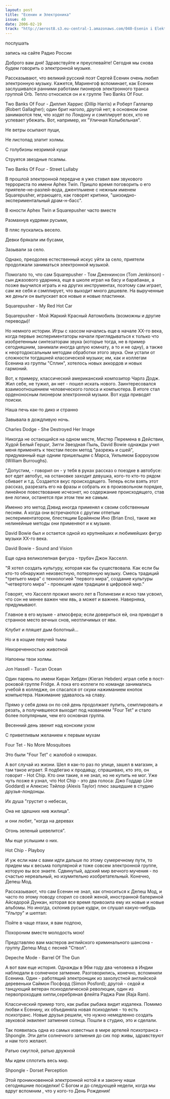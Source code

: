 ```yaml
---
layout: post
title: "Есенин и Электроника"
issue: 40
date: 2006-02-19
track: "http://aerost8.s3.eu-central-1.amazonaws.com/040-Esenin i Elektronika.mp3"
---
```


послушать

запись на сайте Радио России

Доброго вам дня! Здравствуйте и преуспевайте! Сегодня мы снова будем говорить о электронной музыке.

Рассказывают, что великий русский поэт Сергей Есенин очень любил электронную музыку. Кажется, Мариенгоф вспоминает, как Есенин заслушивался ранними работами пионеров электронного транса группой Orb. Тепло относился он и к группе Two Banks Of Four.

Two Banks Of Four - Диллип Харрис (Dillip Harris) и Роберт Галлагер (Robert Gallagher); один брит наголо, другой нет; в основном они занимаются тем, что ходят по Лондону и сэмплирует всех, кто не успевает убежать. Вот, например, их "Уличная Колыбельная".

Не ветры осыпают пущи,

Не листопад златит холмы.

С голубизны незримой кущи

Струятся звездные псалмы.

Two Banks Of Four - Street Lullaby

В прошлой электронной передаче я уже ставил вам звукового террориста по имени Aphex Twin. Пришло время поговорить о его приятеле-не-разлей-вода, джентльмене с нежным именем Squarepusher, играющего, как говорят критики, "шизоидно-экспериментальный драм-н-басс".

В юности Aphex Twin и Squarepusher часто вместе

Размахнув кудрями русыми,

В пляс пускались весело.

Девки брякали им бусами,

Зазывали за село.

Однако, преодолев естественный искус уйти за село, приятели продолжали заниматься электронной музыкой.

Помогало то, что сам Squarepusher - Том Дженкинсон (Tom Jenkinson) - сын джазового ударника, еще в школе играл на басу и барабанах, а позже выучился играть и на других инструментах, поэтому сам играет, сам же себя и сэмплирует, что выходит много дешевле. На вырученные же деньги он выпускает все новые и новые пластинки.

Squarepusher - My Red Hot Car

Squarepusher - Мой Жаркий Красный Автомобиль (возможны и другие переводы)!

Но немного истории. Игры с хаосом начались еще в начале XX-го века, когда первые экспериментаторы начали приглядываться к только что изобретенным синтезаторам звука (которые тогда, не в пример сегодняшним, занимали иногда целую комнату, а то и не одну), а также к неортодоксальным методам обработки этого звука. Они устали от сложности тогдашней классической музыки; им, как и коллегам Есенина из группы "Сплин", хотелось новых аккордов и новых гармоний.

Вот, к примеру, классический американский композитор Чарлз Додж. Жил себе, не тужил, ан нет - пошел искать нового. Заинтересовался взаимоотношением человеческого голоса и компьютера. В итоге стал орденоносным пионером электронной музыки. Вот куда приводят поиски.

Наша печь как-то дико и странно

Завывала в дождливую ночь.

Charles Dodge - She Destroyed Her Image

Никогда не остающийся на одном месте, Мистер Перемена в Действии, Худой Белый Герцог, Зигги Звездная Пыль, David Bowie однажды учил меня применять к текстам песен метод "разрежь и cшей", придуманный еще одним пришельцем с Марса, Уильямом Бэрроузом (William Burroughs).

"Допустим, - говорил он - у тебя в руках рассказ о поездке в автобусе: вот едет автобус, на остановке заходит девушка, кого-то кто-то рядом сбивает и т.д. Создается вкус происходящего. Теперь если взять этот рассказ, разрезать его на фразы и собрать их в произвольном порядке, линейное повествование исчезнет, но содержание происходящего, став вне логики, останется при этом тем же самым.

Именно это метод Дэвид иногда применял к своим собственным песням. А когда они встречаются с другим отпетым экспериментатором, блестящим Брайяном Ино (Brian Eno), такие же нелинейные методы они применяют и к музыке.

David Bowie был и остается одной из крупнейших и любимейших фигур музыки XX-го века.

David Bowie - Sound and Vision

Еще одна великолепная фигура - трубач Джон Хасселл.

"Я хотел создать культуру, которая как бы существовала. Как если бы кто-то обнаружил неизвестную, потерянную музыку. Смесь традиций "третьего мира" с технологией "первого мира", создание культуры "четвертого мира" - проекция идеи традиции в цифровой мир."

Говорят, что Хасселл прожил много лет в Полинезии и ясно там усвоил, что сон не менее важен чем явь, а может и важнее. Наверняка, придумывают.

Главное в его музыке - атмосфера; если довериться ей, она приводит в странное место вечных снов, неотличимых от яви.

Клубит и пляшет дым болотный...

Но и в кощме певучей тьмы

Неизреченностью животной

Напоены твои холмы.

Jon Hassell - Tucan Ocean

Один парень по имени Киран Хебден (Kieran Hebden) играл себе в пост-роковой группе Fridge. А пока его коллеги по команде занимались учебой в колледже, он спасался от скуки нажиманием кнопок компьютера. Нажимание удавалось на славу.

Прямо у себя дома он по сей день продолжает лупить, семплировать и резать, а получившееся выходит под названием "Four Tet" и стало более популярным, чем его основная группа.

Весенний день звенит над конским ухом

С приветливым желанием к первым мухам

Four Tet - No More Mosquitoes

Это были "Four Tet" с жалобой о комарах.

А вот случай из жизни. Шел я как-то раз по улице, зашел в магазин, а там такое играет. Я подбегаю к продавцу, спрашиваю, кто это, он говорит - Hot Chip. Кто они такие, я не знал, но не купить не мог. Уже чуть позже я узнал, что Hot Chip - это два голоса: Джо Годдар (Joe Goddard) и Алексис Тэйлор (Alexis Taylor) плюс зашедшие в студию друзья-лондонцы.

Их душа "грустит о небесах,

Она не здешних нив жилица".

и они любят, "когда на деревах

Огонь зеленый шевелится".

Мы еще услышим о них.

Hot Chip - Playboy

И уж если нам с вами идти дальше по этому сумеречному пути, то придем мы к весьма популярной и тоже совсем электронной группе, которую вы все знаете. Сдвинутый, адский мир вечного мучения - по счастью нереальный, но изумительно изобретательный. Конечно, Депеш Мод.

Рассказывают, что сам Есенин не знал, как относиться к Депеш Мод, и часто по этому поводу спорил со своей женой, иностранной балериной Айседорой Дункан, которая все время привозила ему их новые и новые альбомы. Но иногда, склонив русые кудри, он слушал какую-нибудь "Ультру" и шептал:

Пойте в чаще птахи, я вам подпою,

Похороним вместе молодость мою!

Представляю вам мастеров английского криминального шансона - группу Депеш Мод с песней "Ствол".

Depeche Mode - Barrel Of The Gun

А вот вам еще история. Однажды в 96м году два человека в Индии наблюдали в солнечное затмение. Разговорились, конечно, вспомнили Есенина. Один - работящий электронщик из захолустной английской деревеньки Саймон Посфорд (Simon Posford); другой - седой и танцующий ветеран психоделической революции, один из первопроходцев хиппи,серебряная флейта Раджа Рам (Raja Ram).

Классический пример того, как рыбак рыбака видит издалека. Помимо любви к Есенину, их объединяла новая психоделия - то есть психотранс. Новые друзья решили, что нужно немедленно создать звуковой эквилент затмения солнца. Пошли в студию, это и сделали.

Так появилась одна из самых известных в мире артелей психотранса - Shpongle. Эти дети солнечного затмения до сих пор живы, здравствуют и нам того желают.

Ратью смуглой, ратью дружной

Мы идем сплотить весь мир.

Shpongle - Dorset Perception

Этой проникновенной электронной нотой я и закончу наши сегодняшние посиделки! С Богом и до следующей недели, когда мы вдруг вспомним , что у кого-то День Рождения!
